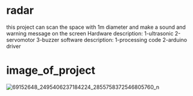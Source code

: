 # radar
this project can scan the space with 1m diameter and make a sound and warning message on the  screen 
Hardware description: 1-ultrasonic 2-servomotor 3-buzzer
software  description: 1-processing code  2-arduino driver

# image_of_project
![69152648_2495406237184224_2855758372546805760_n](https://user-images.githubusercontent.com/53481838/63785685-09e22580-c8f1-11e9-9ae3-4277bcb78ccf.jpg)

